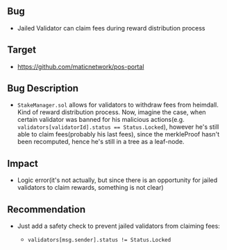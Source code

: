 ## Bug
- Jailed Validator can claim fees during reward distribution process


## Target
- https://github.com/maticnetwork/pos-portal

## Bug Description
- `StakeManager.sol` allows for validators to withdraw fees from heimdall. Kind of reward distribution process. Now, imagine the case, when certain validator was banned for his malicious actions(e.g. `validators[validatorId].status == Status.Locked`), however he's still able to claim fees(probably his last fees), since the merkleProof hasn't been recomputed, hence he's still in a tree as a leaf-node.
  
## Impact
- Logic error(it's not actually, but since there is an opportunity for jailed validators to claim rewards, something is not clear)
  
## Recommendation
- Just add a safety check to prevent jailed validators from claiming fees:
  - ```Solidity
    validators[msg.sender].status != Status.Locked
    ```